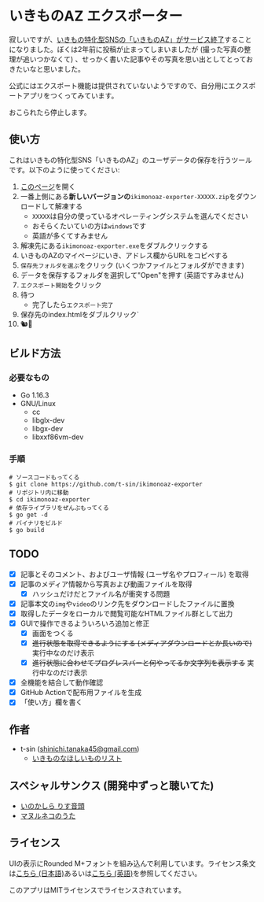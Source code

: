 # いきものAZ エクスポーター

寂しいですが、[いきもの特化型SNSの「いきものAZ」がサービス終了](https://ikimonoaz.ikimonopal.jp/article/56123)することになりました。ぼくは2年前に投稿が止まってしまいましたが (撮った写真の整理が追いつかなくて) 、せっかく書いた記事やその写真を思い出としてとっておきたいなと思いました。

公式にはエクスポート機能は提供されていないようですので、自分用にエクスポートアプリをつくってみています。

おこられたら停止します。

## 使い方

これはいきもの特化型SNS「いきものAZ」のユーザデータの保存を行うツールです。以下のように使ってください:

1. [このページ](https://github.com/t-sin/ikimonoaz-exporter/releases)を開く
2. 一番上側にある**新しいバージョンの**`ikimonoaz-exporter-XXXXX.zip`をダウンロードして解凍する
    - `XXXXX`は自分の使っているオペレーティングシステムを選んでください
    - おそらくたいていの方は`windows`です
    - 英語が多くてすみません
3. 解凍先にある`ikimonoaz-exporter.exe`をダブルクリックする
4. いきものAZのマイページにいき、アドレス欄からURLをコピペする
5. `保存先フォルダを選ぶ`をクリック (いくつかファイルとフォルダができます)
6. データを保存するフォルダを選択して"Open"を押す (英語ですみません)
7. `エクスポート開始`をクリック
8. 待つ
    - 完了したら`エクスポート完了`
9. 保存先のindex.htmlをダブルクリック`
10. 🐿️🥳

## ビルド方法

### 必要なもの

- Go 1.16.3
- GNU/Linux
    - cc
    - libglx-dev
    - libgx-dev
    - libxxf86vm-dev

### 手順

```shell-session
# ソースコードもってくる
$ git clone https://github.com/t-sin/ikimonoaz-exporter
# リポジトリ内に移動
$ cd ikimonoaz-exporter
# 依存ライブラリをぜんぶもってくる
$ go get -d
# バイナリをビルド
$ go build
```

## TODO

- [x] 記事とそのコメント、およびユーザ情報 (ユーザ名やプロフィール) を取得
- [x] 記事のメディア情報から写真および動画ファイルを取得
    - [x] ハッシュだけだとファイル名が衝突する問題
- [x] 記事本文の`img`や`video`のリンク先をダウンロードしたファイルに置換
- [x] 取得したデータをローカルで閲覧可能なHTMLファイル群として出力
- [x] GUIで操作できるよういろいろ追加と修正
    - [x] 画面をつくる
    - [x] ~~進行状態を取得できるようにする (メディアダウンロードとか長いので)~~ 実行中なのだけ表示
    - [x] ~~進行状態に合わせてプログレスバーと何やってるか文字列を表示する~~ 実行中なのだけ表示
- [x] 全機能を結合して動作確認
- [x] GitHub Actionで配布用ファイルを生成
- [x] 「使い方」欄を書く

## 作者

- t-sin (<shinichi.tanaka45@gmail.com>)
    - [いきものなほしいものリスト](https://www.amazon.jp/hz/wishlist/ls/9LL3K23SPC1R?ref_=wl_share)

## スペシャルサンクス (開発中ずっと聴いてた)

- [いのかしら りす音頭](https://www.tokyo-zoo.net/topic/topics_detail?kind=news&inst=&link_num=25526)
- [マヌルネコのうた](https://www.youtube.com/watch?v=5YLSP6b6yHg)

## ライセンス

UIの表示にRounded M+フォントを組み込んで利用しています。ライセンス条文は[こちら (日本語)](LICENSE_J)あるいは[こちら (英語)](LICENSE_E)を参照してください。

このアプリはMITライセンスでライセンスされています。
